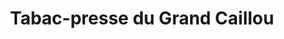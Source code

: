 ---
title: "Tabac-presse du Grand Caillou"
url: /eysines/tabac-presse-du-grand-caillou/
shop: Zeitungen
---